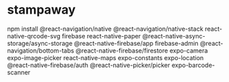 # stampaway
npm install @react-navigation/native @react-navigation/native-stack react-native-qrcode-svg firebase react-native-paper @react-native-async-storage/async-storage @react-native-firebase/app firebase-admin @react-navigation/bottom-tabs @react-native-firebase/firestore expo-camera expo-image-picker react-native-maps expo-constants expo-location @react-native-firebase/auth @react-native-picker/picker expo-barcode-scanner
